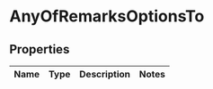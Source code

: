 # AnyOfRemarksOptionsTo

## Properties
Name | Type | Description | Notes
------------ | ------------- | ------------- | -------------
